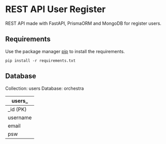 # REST API User Register

REST API made with FastAPI, PrismaORM and MongoDB for register users.

## Requirements

Use the package manager [pip](https://pip.pypa.io/en/stable/) to install the requirements.

```
pip install -r requirements.txt
```
## Database

Collection: users
Database: orchestra

| users_   | 
|----------|
| _id (PK) |
| username |
| email    |
| psw      |
